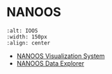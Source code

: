 # NANOOS

```{image} ../../images/NANOOS.png
:alt: IOOS
:width: 150px
:align: center
```

- [NANOOS Visualization System](https://www.youtube.com/watch?v=MEVz0jOsqmI)
- [NANOOS Data Explorer](https://www.youtube.com/playlist?list=PLBvrtRArn5ffsBARjKsczvfxyYX1wGtFP)
